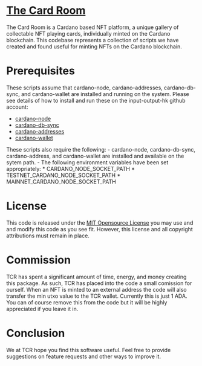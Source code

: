 # [The Card Room](https://thecardroom.io)

The Card Room is a Cardano based NFT platform, a unique gallery of collectable
NFT playing cards, individually minted on the Cardano blockchain.  This codebase
represents a collection of scripts we have created and found useful for minting
NFTs on the Cardano blockchain.

# Prerequisites

These scripts assume that cardano-node, cardano-addresses, cardano-db-sync, and
cardano-wallet are installed and running on the system.  Please see details of
how to install and run these on the input-output-hk github account:
  - [cardano-node](https://github.com/input-output-hk/cardano-node)
  - [cardano-db-sync](https://github.com/input-output-hk/cardano-db-sync)
  - [cardano-addresses](https://github.com/input-output-hk/cardano-addresses)
  - [cardano-wallet](https://github.com/input-output-hk/cardano-wallet)

  These scripts also require the following:
    - cardano-node, cardano-db-sync, cardano-address, and cardano-wallet are
      installed and available on the sytem path.
    - The following environment variables have been set appropriately:
      * CARDANO_NODE_SOCKET_PATH
      * TESTNET_CARDANO_NODE_SOCKET_PATH
      * MAINNET_CARDANO_NODE_SOCKET_PATH

# License

This code is released under the [MIT Opensource License](https://en.wikipedia.org/wiki/MIT_License)
you may use and and modify this code as you see fit.  However, this license and
all copyright attributions must remain in place.

# Commission

TCR has spent a significant amount of time, energy, and money creating this package.
As such, TCR has placed into the code a small comission for ourself.  When an NFT
is minted to an external address the code will also transfer the min utxo value to
the TCR wallet.  Currently this is just 1 ADA.  You can of course remove this
from the code but it will be highly appreciated if you leave it in.


# Conclusion

We at TCR hope you find this software useful.  Feel free to provide suggestions
on feature requests and other ways to improve it.